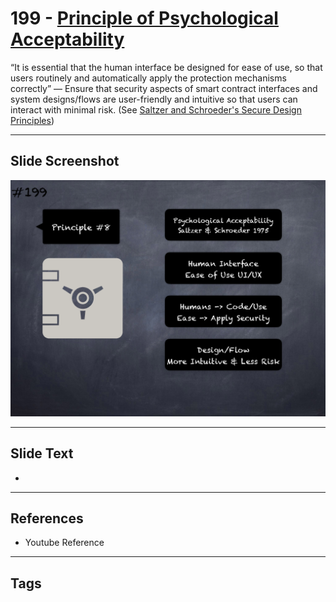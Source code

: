 # 199 - [Principle of Psychological Acceptability](Principle%20of%20Psychological%20Acceptability.md)
“It is essential that the human interface be designed for ease of use, so that users routinely and automatically apply the protection mechanisms correctly” — Ensure that security aspects of smart contract interfaces and system designs/flows are user-friendly and intuitive so that users can interact with minimal risk. (See [Saltzer and Schroeder's Secure Design Principles](https://en.wikipedia.org/wiki/Saltzer_and_Schroeder's_design_principles))
___
## Slide Screenshot
![0199.png](../../images/pitfalls_and_best_practices201/199.png)
___
## Slide Text
- 
___
## References
- Youtube Reference
___
## Tags